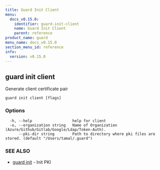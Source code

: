 ```yaml
---
title: Guard Init Client
menu:
  docs_v0.15.0:
    identifier: guard-init-client
    name: Guard Init Client
    parent: reference
product_name: guard
menu_name: docs_v0.15.0
section_menu_id: reference
info:
  version: v0.15.0
---
```


## guard init client

Generate client certificate pair

```
guard init client [flags]
```

### Options

```
  -h, --help                  help for client
  -o, --organization string   Name of Organization (Azure/Github/Gitlab/Google/Ldap/Token-Auth).
      --pki-dir string        Path to directory where pki files are stored. (default "/Users/tamal/.guard")
```

### SEE ALSO

* [guard init](/docs/v0.15.0/reference/guard_init)	 - Init PKI

